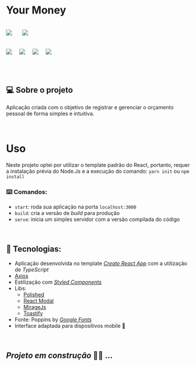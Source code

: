 # Your Money
<br/>

<div>
<img src="https://img.shields.io/github/license/ManuCoutinho/manucoutinho.github.io.svg"style="margin-right: 24px"/>
<img src="https://img.shields.io/website-up-down-green-red/http/monip.org.svg"/>
</div>

<br/>
<div style="margin: 16px 0px"> 
<img src="https://img.shields.io/badge/HTML5-E34F26?style=for-the-badge&logo=html5&logoColor=white" style="margin-right: 16px"/> 
<img src="https://img.shields.io/badge/styled--components-DB7093?style=for-the-badge&logo=styled-components&logoColor=white" style="margin-right: 16px"/> 
<img src="https://img.shields.io/badge/React-20232A?style=for-the-badge&logo=react&logoColor=61DAFB" style="margin-right: 16px"/>
<img src="https://img.shields.io/badge/TypeScript-007ACC?style=for-the-badge&logo=typescript&logoColor=white" style="margin-right: 16px"/>
</div>
<br/>
<br/>

## 💻 Sobre o projeto


Aplicação criada com o objetivo de registrar e gerenciar o orçamento pessoal de forma simples e intuitiva.

<br/>

# Uso
Neste projeto optei por utilizar o template padrão do React, portanto, requer a instalação prévia do Node.Js e a execução do comando:
`yarn init` ou `npm install`

### ⌨️ Comandos:

* `start`: roda sua aplicação na porta `localhost:3000`
* `build`: cria a versão de _build_ para produção
* `serve`: inicia um simples servidor com a versão compilada do código

<br/>

## 🔨 Tecnologias:

* Aplicação desenvolvida no template [_Create React App_](https://create-react-app.dev/) com a utilização de _TypeScript_
* [Axios](https://github.com/axios/axios)
* Estilização com [_Styled Components_](https://styled-components.com/)
* Libs:   
   * [Polished](https://polished.js.org/)
   * [React Modal](https://github.)
   * [MirageJs](https://miragejs.com/)
   * [Toastify](https://fkhadra.github.io/react-toastify/introduction)
* Fonte: Poppins by [_Google Fonts_](https://fonts.google.com/)
* Interface adaptada para dispositivos mobile 📱

<br/>

## _Projeto em construção_ 👷‍♀️ ...